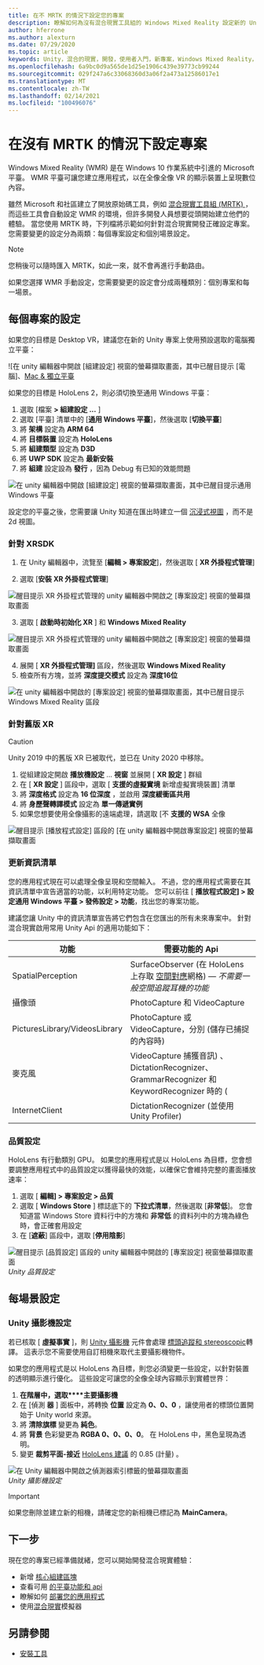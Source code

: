 ```yaml
---
title: 在不 MRTK 的情況下設定您的專案
description: 瞭解如何為沒有混合現實工具組的 Windows Mixed Reality 設定新的 Unity 專案。
author: hferrone
ms.author: alexturn
ms.date: 07/29/2020
ms.topic: article
keywords: Unity，混合的現實，開發，使用者入門，新專案，Windows Mixed Reality，UWP，XR，效能
ms.openlocfilehash: 6a9bc0d9a565de1d25e1906c439e39773cb99244
ms.sourcegitcommit: 029f247a6c33068360d3a06f2a473a12586017e1
ms.translationtype: MT
ms.contentlocale: zh-TW
ms.lasthandoff: 02/14/2021
ms.locfileid: "100496076"
---
```

# <a name="configuring-your-project-without-mrtk"></a>在沒有 MRTK 的情況下設定專案

Windows Mixed Reality (WMR) 是在 Windows 10 作業系統中引進的 Microsoft 平臺。 WMR 平臺可讓您建立應用程式，以在全像全像 VR 的顯示裝置上呈現數位內容。

雖然 Microsoft 和社區建立了開放原始碼工具，例如 [混合現實工具組 (MRTK) ](https://microsoft.github.io/MixedRealityToolkit-Unity/Documentation/Installation.html) ，而這些工具會自動設定 WMR 的環境，但許多開發人員想要從頭開始建立他們的體驗。  當您使用 MRTK 時，下列檔將示範如何針對混合現實開發正確設定專案。  您需要變更的設定分為兩類：每個專案設定和個別場景設定。

> [!NOTE]
> 您稍後可以隨時匯入 MRTK，如此一來，就不會再進行手動路由。

如果您選擇 WMR 手動設定，您需要變更的設定會分成兩種類別：個別專案和每一場景。

## <a name="per-project-settings"></a>每個專案的設定

如果您的目標是 Desktop VR，建議您在新的 Unity 專案上使用預設選取的電腦獨立平臺：

![在 unity 編輯器中開啟 [組建設定] 視窗的螢幕擷取畫面，其中已醒目提示 [電腦]、[Mac & 獨立平臺](images/wmr-config-img-3.png)

如果您的目標是 HoloLens 2，則必須切換至通用 Windows 平臺：

1.  選取 [檔案 **> 組建設定 ...** ]
2.  選取 [平臺] 清單中的 [**通用 Windows 平臺**]，然後選取 [**切換平臺**]
3.  將 **架構** 設定為 **ARM 64**
4.  將 **目標裝置** 設定為 **HoloLens**
5.  將 **組建類型** 設定為 **D3D**
6.  將 **UWP SDK** 設定為 **最新安裝**
7.  將 **組建** 設定設為 **發行** ，因為 Debug 有已知的效能問題

![在 unity 編輯器中開啟 [組建設定] 視窗的螢幕擷取畫面，其中已醒目提示通用 Windows 平臺](images/wmr-config-img-4.png)

設定您的平臺之後，您需要讓 Unity 知道在匯出時建立一個 [沉浸式視圖](../../design/app-views.md) ，而不是2d 視圖。

### <a name="for-xrsdk"></a>針對 XRSDK 

1. 在 Unity 編輯器中，流覽至 [**編輯 > 專案設定**]，然後選取 [ **XR 外掛程式管理**]

2. 選取 [**安裝 XR 外掛程式管理**]

![醒目提示 XR 外掛程式管理的 unity 編輯器中開啟之 [專案設定] 視窗的螢幕擷取畫面](images/wmr-config-img-5.png)

3. 選取 [ **啟動時初始化 XR** ] 和 **Windows Mixed Reality**

![醒目提示 XR 外掛程式管理的 unity 編輯器中開啟之 [專案設定] 視窗的螢幕擷取畫面](images/wmr-config-img-7.png)

4. 展開 [ **XR 外掛程式管理]** 區段，然後選取 **Windows Mixed Reality**
5. 檢查所有方塊，並將 **深度提交模式** 設定為 **深度16位**

![在 unity 編輯器中開啟的 [專案設定] 視窗的螢幕擷取畫面，其中已醒目提示 Windows Mixed Reality 區段](images/wmr-config-img-8.png)

### <a name="for-legacy-xr"></a>針對舊版 XR 

> [!CAUTION]
> Unity 2019 中的舊版 XR 已被取代，並已在 Unity 2020 中移除。

1. 從組建設定開啟 **播放機設定** ... **視窗** 並展開 [ **XR 設定** ] 群組
2. 在 [ **XR 設定** ] 區段中，選取 [ **支援的虛擬實境** 新增虛擬實境裝置] 清單
3. 將 **深度格式** 設定為 **16 位深度** ，並啟用 **深度緩衝區共用**
4. 將 **身歷聲轉譯模式** 設定為 **單一傳遞實例**
5. 如果您想要使用全像攝影的遠端處理，請選取 [不 **支援的 WSA** 全像 

![醒目提示 [播放程式設定] 區段的 [在 unity 編輯器中開啟專案設定] 視窗的螢幕擷取畫面](images/wmr-config-img-9.png)

### <a name="updating-the-manifest"></a>更新資訊清單

您的應用程式現在可以處理全像呈現和空間輸入。 不過，您的應用程式需要在其資訊清單中宣告適當的功能，以利用特定功能。 您可以前往 [ **播放程式設定] > 設定通用 Windows 平臺 > 發佈設定 > 功能**，找出您的專案功能。 

建議您讓 Unity 中的資訊清單宣告將它們包含在您匯出的所有未來專案中。 針對混合現實啟用常用 Unity Api 的適用功能如下：

|  功能  |  需要功能的 Api | 
|----------|----------|
|  SpatialPerception  |  SurfaceObserver (在 HoloLens 上存取 [空間對應](../../design/spatial-mapping.md)網格) &mdash; *不需要一般空間追蹤耳機的功能* | 
|  攝像頭  |  PhotoCapture 和 VideoCapture | 
|  PicturesLibrary/VideosLibrary  |  PhotoCapture 或 VideoCapture，分別 (儲存已捕捉的內容時)  | 
|  麥克風  |  VideoCapture 捕獲音訊) 、DictationRecognizer、GrammarRecognizer 和 KeywordRecognizer 時的 ( | 
|  InternetClient  |  DictationRecognizer (並使用 Unity Profiler)  | 

### <a name="quality-settings"></a>品質設定

HoloLens 有行動類別 GPU。 如果您的應用程式是以 HoloLens 為目標，您會想要調整應用程式中的品質設定以獲得最快的效能，以確保它會維持完整的畫面播放速率：

1. 選取 [ **編輯] > 專案設定 > 品質**
2. 選取 [ **Windows Store** ] 標誌底下的 **下拉式清單**，然後選取 [**非常低**]。 您會知道當 Windows Store 資料行中的方塊和 **非常低** 的資料列中的方塊為綠色時，會正確套用設定
3. 在 [**遮蔽**] 區段中，選取 [**停用陰影**]

![醒目提示 [品質設定] 區段的 unity 編輯器中開啟的 [專案設定] 視窗螢幕擷取畫面](images/wmr-config-img-10.png)<br>
*Unity 品質設定*

## <a name="per-scene-settings"></a>每場景設定

### <a name="unity-camera-settings"></a>Unity 攝影機設定

若已核取 [ **虛擬事實** ]，則 [Unity 攝影機](camera-in-unity.md) 元件會處理 [標頭追蹤和 stereoscopic](../platform-capabilities-and-apis/rendering.md)轉譯。 這表示您不需要使用自訂相機來取代主要攝影機物件。

如果您的應用程式是以 HoloLens 為目標，則您必須變更一些設定，以針對裝置的透明顯示進行優化。 這些設定可讓您的全像全球內容顯示到實體世界：

1. **在階層中，選取****主要攝影機**
2. 在 [偵測 **器** ] 面板中，將轉換 **位置** 設定為 **0、0、0** ，讓使用者的標頭位置開始于 Unity world 來源。
3. 將 **清除旗標** 變更為 **純色**。
4. 將 **背景** 色彩變更為 **RGBA 0、0、0、0**。 在 HoloLens 中，黑色呈現為透明。
5. 變更 **裁剪平面-接近** [HoloLens 建議](camera-in-unity.md#clip-planes) 的 0.85 (計量) 。

![在 Unity 編輯器中開啟之偵測器索引標籤的螢幕擷取畫面](images/wmr-config-img-11.png)<br>
*Unity 攝影機設定*

> [!IMPORTANT]
> 如果您刪除並建立新的相機，請確定您的新相機已標記為 **MainCamera**。

## <a name="next-steps"></a>下一步

現在您的專案已經準備就緒，您可以開始開發混合現實體驗：

* 新增 [核心組建區塊](unity-development-overview.md#2-core-building-blocks)
* 查看可用 [的平臺功能和 api](unity-development-overview.md#3-advanced-features)
* 瞭解如何 [部署您的應用程式](../platform-capabilities-and-apis/using-visual-studio.md#)
* 使用[混合現實](../platform-capabilities-and-apis/using-the-windows-mixed-reality-simulator.md)模擬器

## <a name="see-also"></a>另請參閱
* [安裝工具](../install-the-tools.md)